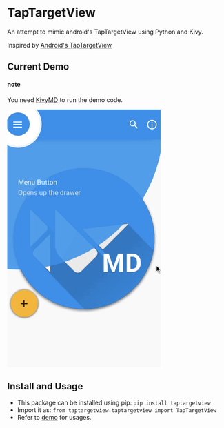 # TapTargetView
An attempt to mimic android's TapTargetView using Python and Kivy.

Inspired by [Android's TapTargetView](https://github.com/KeepSafe/TapTargetView)

## Current Demo
#### note
You need [KivyMD](https://github.com/HeaTTheatR/KivyMD) to run the demo code.

![TapTargetView demo](demo/ttv_demo_2.gif)

## Install and Usage
* This package can be installed using pip: `pip install taptargetview`
* Import it as: `from taptargetview.taptargetview import TapTargetView`
* Refer to [demo](demo/ttv_demo.py) for usages.
